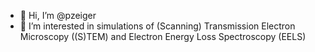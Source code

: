 - 👋 Hi, I’m @pzeiger
- 👀 I’m interested in simulations of (Scanning) Transmission Electron Microscopy ((S)TEM) and Electron Energy Loss Spectroscopy (EELS)

<!---
pzeiger/pzeiger is a ✨ special ✨ repository because its `README.md` (this file) appears on your GitHub profile.
You can click the Preview link to take a look at your changes.
--->
